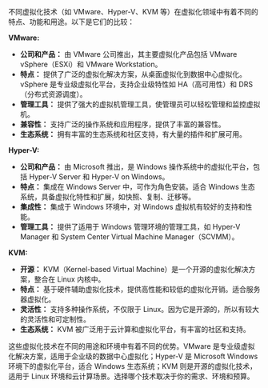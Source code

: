 不同虚拟化技术（如 VMware、Hyper-V、KVM 等）在虚拟化领域中有着不同的特点、功能和用途。以下是它们的比较：

**VMware:**
- **公司和产品：** 由 VMware 公司推出，其主要虚拟化产品包括 VMware vSphere（ESXi）和 VMware Workstation。
- **特点：** 提供了广泛的虚拟化解决方案，从桌面虚拟化到数据中心虚拟化。vSphere 是专业级虚拟化平台，支持企业级特性如 HA（高可用性）和 DRS（分布式资源调度）。
- **管理工具：** 提供了强大的虚拟机管理工具，使管理员可以轻松管理和监控虚拟机。
- **兼容性：** 支持广泛的操作系统和应用程序，提供了丰富的兼容性。
- **生态系统：** 拥有丰富的生态系统和社区支持，有大量的插件和扩展可用。

**Hyper-V:**
- **公司和产品：** 由 Microsoft 推出，是 Windows 操作系统中的虚拟化平台，包括 Hyper-V Server 和 Hyper-V on Windows。
- **特点：** 集成在 Windows Server 中，可作为角色安装。适合 Windows 生态系统，具备虚拟化特性和扩展，如快照、复制、迁移等。
- **集成性：** 集成于 Windows 环境中，对 Windows 虚拟机有较好的支持和性能。
- **管理工具：** 提供了适用于 Windows 管理环境的管理工具，如 Hyper-V Manager 和 System Center Virtual Machine Manager（SCVMM）。

**KVM:**
- **开源：** KVM（Kernel-based Virtual Machine）是一个开源的虚拟化解决方案，整合在 Linux 内核中。
- **特点：** 基于硬件辅助虚拟化技术，提供高性能和较低的虚拟化开销。适合服务器虚拟化。
- **灵活性：** 支持多种操作系统，不仅限于 Linux。因为它是开源的，所以有较大的灵活性和可定制性。
- **生态系统：** KVM 被广泛用于云计算和虚拟化平台，有丰富的社区和支持。

这些虚拟化技术在不同的用途和环境中有着不同的优势。VMware 是专业级虚拟化解决方案，适用于企业级的数据中心虚拟化；Hyper-V 是 Microsoft Windows 环境下的虚拟化平台，适合 Windows 生态系统；KVM 则是开源的虚拟化技术，适用于 Linux 环境和云计算场景。选择哪个技术取决于你的需求、环境和预算。